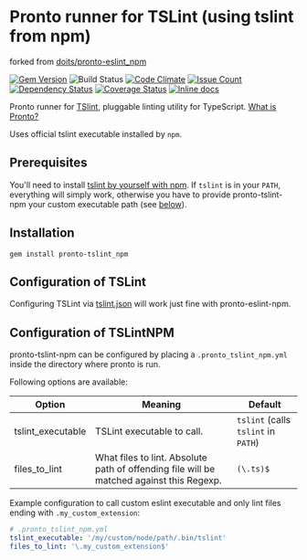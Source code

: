 # Pronto runner for TSLint (using tslint from npm)
forked from [doits/pronto-eslint_npm](http://github.com/doits/pronto-eslint_npm)

[![Gem Version](https://badge.fury.io/rb/pronto-tslint_npm.svg)](https://badge.fury.io/rb/pronto-tslint_npm)
![Build Status](https://travis-ci.org/eprislac/pronto-tslint_npm.svg?branch=master "Build Status")
[![Code Climate](https://codeclimate.com/github/eprislac/pronto-tslint_npm/badges/gpa.svg)](https://codeclimate.com/github/eprislac/pronto-tslint_npm)
[![Issue Count](https://codeclimate.com/github/eprislac/pronto-tslint_npm/badges/issue_count.svg)](https://codeclimate.com/github/eprislac/pronto-tslint_npm)
[![Dependency Status](https://gemnasium.com/badges/github.com/eprislac/pronto-tslint_npm.svg)](https://gemnasium.com/github.com/eprislac/pronto-tslint_npm)
[![Coverage Status](https://coveralls.io/repos/github/eprislac/pronto-tslint_npm/badge.svg?branch=master)](https://coveralls.io/github/eprislac/pronto-tslint_npm?branch=master)
[![Inline docs](http://inch-ci.org/github/eprislac/pronto-tslint_npm.svg?branch=master)](http://inch-ci.org/github/eprislac/pronto-tslint_npm)

Pronto runner for [TSlint](https://palantir.github.io/tslint/), pluggable linting utility for TypeScript. [What is Pronto?](https://github.com/mmozuras/pronto)

Uses official tslint executable installed by `npm`.

## Prerequisites

You'll need to install [tslint by yourself with npm][tslint-install]. If `tslint` is in your `PATH`, everything will simply work, otherwise you have to provide pronto-tslint-npm your custom executable path (see [below](#configuration-of-tslintnpm)).

[tslint-install]: https://palantir.github.io/tslint/

## Installation

```
gem install pronto-tslint_npm
```

## Configuration of TSLint

Configuring TSLint via [tslint.json][tslint.json] will work just fine with pronto-eslint-npm.

[tslint.json]: https://palantir.github.io/tslint/usage/configuration/

<!-- [tslintignore]: http://eslint.org/docs/user-guide/configuring#ignoring-files-and-directories -->

## Configuration of TSLintNPM

pronto-tslint-npm can be configured by placing a `.pronto_tslint_npm.yml` inside the directory where pronto is run.

Following options are available:

| Option            | Meaning                                                                                  | Default                             |
| ----------------- | ---------------------------------------------------------------------------------------- | ----------------------------------- |
| tslint_executable | TSLint executable to call.                                                               | `tslint` (calls `tslint` in `PATH`) |
| files_to_lint     | What files to lint. Absolute path of offending file will be matched against this Regexp. | `(\.ts)$`                     |

Example configuration to call custom eslint executable and only lint files ending with `.my_custom_extension`:

```yaml
# .pronto_tslint_npm.yml
tslint_executable: '/my/custom/node/path/.bin/tslint'
files_to_lint: '\.my_custom_extension$'
```
